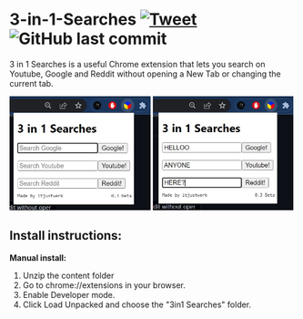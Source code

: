 # 3-in-1-Searches   [![Tweet](https://img.shields.io/twitter/url/http/shields.io.svg?style=social)](https://twitter.com/intent/tweet?text=Useful%20Chrome%20extension%20that%20lets%20you%20search%20Google%2C%20Youtube%20and%20Reddit%20without%20opening%20a%20new%20tab!&url=https%3A%2F%2Fgithub.com%2Fitjustwerk%2F3-in-1-Searches)  ![GitHub last commit](https://img.shields.io/github/last-commit/itjustwerk/3-in-1-Searches?style=plastic)
3 in 1 Searches is a useful Chrome extension that lets you search on Youtube, Google and Reddit without opening a New Tab or changing the current tab.

<p float="left">
<img src="3in1ss1.jpg" height='200'>
<img src="3in1ss2.jpg" height='200'>
</p>

## Install instructions:
  **Manual install:**
  1. Unzip the content folder
  2. Go to chrome://extensions in your browser.
  3. Enable Developer mode.
  4. Click Load Unpacked and choose the "3in1 Searches" folder.

